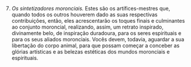 ﻿7. *Os sintetizadores moronciais.* Estes são os artífices-mestres que, quando todos os outros houverem dado as suas respectivas contribuições, então, eles acrescentarão os toques finais e culminantes ao conjunto moroncial, realizando, assim, um retrato inspirado, divinamente belo, de inspiração duradoura, para os seres espirituais e para os seus aliados moronciais. Vocês devem, todavia, aguardar a sua libertação do corpo animal, para que possam começar a conceber as glórias artísticas e as belezas estéticas dos mundos moronciais e espirituais.